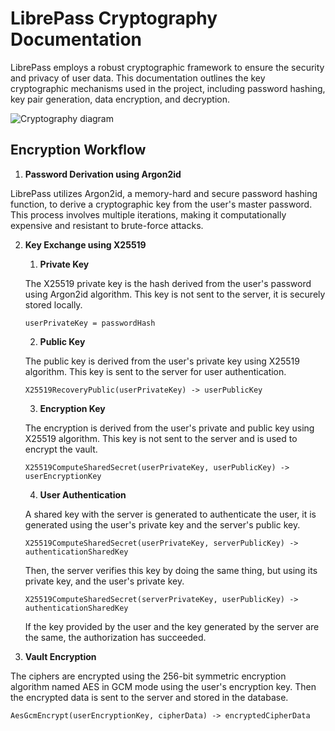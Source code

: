 # LibrePass Cryptography Documentation

LibrePass employs a robust cryptographic framework to ensure the security and privacy of user data. This documentation outlines the key cryptographic mechanisms used in the project, including password hashing, key pair generation, data encryption, and decryption.

![Cryptography diagram](/diagrams/cryptography.drawio.svg)

## Encryption Workflow

1. **Password Derivation using Argon2id**

LibrePass utilizes Argon2id, a memory-hard and secure password hashing function, to derive a cryptographic key from the user's master password. This process involves multiple iterations, making it computationally expensive and resistant to brute-force attacks.

2. **Key Exchange using X25519**

   1. **Private Key**

   The X25519 private key is the hash derived from the user's password using Argon2id algorithm. This key is not sent to the server, it is securely stored locally.

   ```
   userPrivateKey = passwordHash
   ```

   2. **Public Key**

   The public key is derived from the user's private key using X25519 algorithm. This key is sent to the server for user authentication.
   
   ```
   X25519RecoveryPublic(userPrivateKey) -> userPublicKey
   ```

   3. **Encryption Key**

   The encryption is derived from the user's private and public key using X25519 algorithm. This key is not sent to the server and is used to encrypt the vault.

   ```
   X25519ComputeSharedSecret(userPrivateKey, userPublicKey) -> userEncryptionKey
   ```

   4. **User Authentication**

   A shared key with the server is generated to authenticate the user, it is generated using the user's private key and the server's public key.
   
   ```
   X25519ComputeSharedSecret(userPrivateKey, serverPublicKey) -> authenticationSharedKey
   ```
   
   Then, the server verifies this key by doing the same thing, but using its private key, and the user's private key.
   
   ```
   X25519ComputeSharedSecret(serverPrivateKey, userPublicKey) -> authenticationSharedKey
   ```

   If the key provided by the user and the key generated by the server are the same, the authorization has succeeded.

3. **Vault Encryption**

The ciphers are encrypted using the 256-bit symmetric encryption algorithm named AES in GCM mode using the user's encryption key. Then the encrypted data is sent to the server and stored in the database.

```
AesGcmEncrypt(userEncryptionKey, cipherData) -> encryptedCipherData
```
